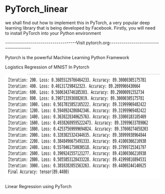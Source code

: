 # PyTorch_linear

we shall find out how to implement this in PyTorch, a very popular deep learning library that is being developed by Facebook.
Firstly, you will need to install PyTorch into your Python environment

------------------------------------Visit pytorch.org--------------------------------------

Pytorch is the powerful Machine Learning Python Framework

Logistics Regression of MNIST In Pytorch

<p>
<img src="https://github.com/Gowthambalan/PyTorch_linear/blob/main/final%20rs.png" height=340/>
</p>  




Linear Regression using PyTorch
